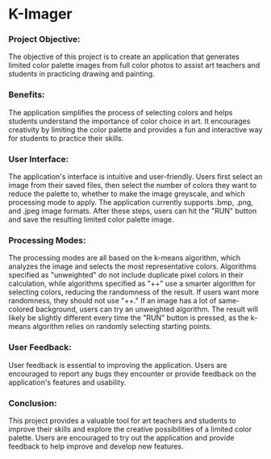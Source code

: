 # K-Imager

### Project Objective:
The objective of this project is to create an application that generates limited color palette images from full color photos to assist art teachers and students in practicing drawing and painting.

### Benefits:
The application simplifies the process of selecting colors and helps students understand the importance of color choice in art. It encourages creativity by limiting the color palette and provides a fun and interactive way for students to practice their skills.

### User Interface:
The application's interface is intuitive and user-friendly. Users first select an image from their saved files, then select the number of colors they want to reduce the palette to, whether to make the image greyscale, and which processing mode to apply. The application currently supports .bmp, .png, and .jpeg image formats. After these steps, users can hit the "RUN" button and save the resulting limited color palette image.

### Processing Modes:
The processing modes are all based on the k-means algorithm, which analyzes the image and selects the most representative colors. Algorithms specified as "unweighted" do not include duplicate pixel colors in their calculation, while algorithms specified as "++" use a smarter algorithm for selecting colors, reducing the randomness of the result. If users want more randomness, they should not use "++." If an image has a lot of same-colored background, users can try an unweighted algorithm. The result will likely be slightly different every time the "RUN" button is pressed, as the k-means algorithm relies on randomly selecting starting points.

### User Feedback:
User feedback is essential to improving the application. Users are encouraged to report any bugs they encounter or provide feedback on the application's features and usability.

### Conclusion:
This project provides a valuable tool for art teachers and students to improve their skills and explore the creative possibilities of a limited color palette. Users are encouraged to try out the application and provide feedback to help improve and develop new features.
